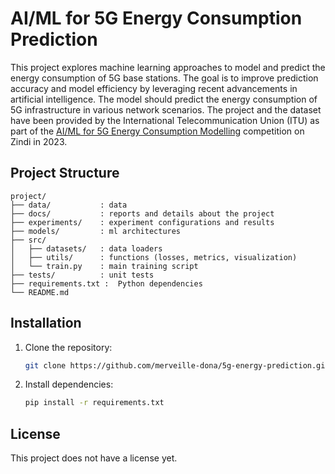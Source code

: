 # AI/ML for 5G Energy Consumption Prediction

This project explores machine learning approaches to model and predict the energy consumption of 5G base stations. The goal is to improve prediction accuracy and model efficiency by leveraging recent advancements in artificial intelligence. The model should predict the energy consumption of 5G infrastructure in various network scenarios. The project and the dataset have been provided by the International Telecommunication Union (ITU) as part of the [AI/ML for 5G Energy Consumption Modelling](https://zindi.africa/competitions/aiml-for-5g-energy-consumption-modelling) competition on Zindi in 2023. 


## Project Structure


```plaintext
project/
├── data/           : data
├── docs/           : reports and details about the project
├── experiments/    : experiment configurations and results
├── models/         : ml architectures
├── src/            
│   ├── datasets/   : data loaders
│   ├── utils/      : functions (losses, metrics, visualization)
│   └── train.py    : main training script
├── tests/          : unit tests
├── requirements.txt :  Python dependencies
└── README.md
```


## Installation

1. Clone the repository:

   ```bash
   git clone https://github.com/merveille-dona/5g-energy-prediction.git
   ```

2. Install dependencies:

   ```bash
   pip install -r requirements.txt
   ```

## License

This project does not have a license yet.



